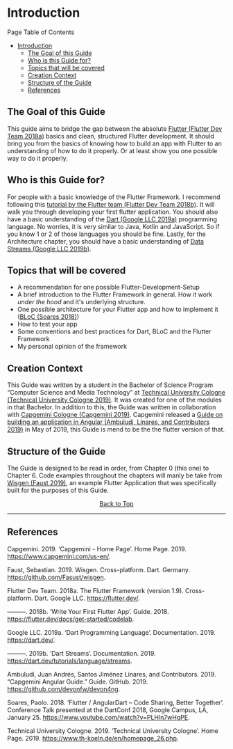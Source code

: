 # Introduction

Page Table of Contents
- [Introduction](#introduction)
  - [The Goal of this Guide](#the-goal-of-this-guide)
  - [Who is this Guide for?](#who-is-this-guide-for)
  - [Topics that will be covered](#topics-that-will-be-covered)
  - [Creation Context](#creation-context)
  - [Structure of the Guide](#structure-of-the-guide)
  - [References](#references)


## The Goal of this Guide
This guide aims to bridge the gap between the absolute [Flutter (Flutter Dev Team 2018a)](https://flutter.dev/) basics and clean, structured Flutter development. It should bring you from the basics of knowing how to build an app with Flutter to an understanding of how to do it properly. Or at least show you one possible way to do it properly.

## Who is this Guide for?
For people with a basic knowledge of the Flutter Framework. I recommend following this [tutorial by the Flutter team (Flutter Dev Team 2018b)](https://flutter.dev/docs/get-started/codelab). It will walk you through developing your first flutter application. You should also have a basic understanding of the [Dart (Google LLC 2019a)](https://dart.dev/) programming language. No worries, it is very similar to Java, Kotlin and JavaScript. So if you know 1 or 2 of those languages you should be fine. Lastly, for the Architecture chapter, you should have a basic understanding of  [Data Streams (Google LLC 2019b)](https://dart.dev/tutorials/language/streams).

## Topics that will be covered 
- A recommendation for one possible Flutter-Development-Setup
- A brief introduction to the Flutter Framework in general. How it work _under the hood_ and it's underlying structure.
- One possible architecture for your Flutter app and how to implement it ([BLoC (Soares 2018)](https://www.youtube.com/watch?v=PLHln7wHgPE))
- How to test your app
- Some conventions and best practices for Dart, BLoC and the Flutter Framework
- My personal opinion of the framework

## Creation Context
This Guide was written by a student in the Bachelor of Science Program “Computer Science and Media Technology” at [Technical University Cologne (Technical University Cologne 2019)](https://www.th-koeln.de/en/homepage_26.php). It was created for one of the modules in that Bachelor. In addition to this, the Guide was written in collaboration with [Capgemini Cologne (Capgemini 2019)](https://www.capgemini.com/us-en/). Capgemini released a [Guide on building an application in Angular (Ambuludi, Linares, and Contributors 2019)](https://github.com/devonfw/devon4ng) in May of 2019, this Guide is mend to be the the flutter version of that.

## Structure of the Guide
The Guide is designed to be read in order, from Chapter 0 (this one) to Chapter 6. Code examples throughout the chapters will manly be take from [Wisgen (Faust 2019)](https://github.com/Fasust/wisgen), an example Flutter Application that was specifically built for the purposes of this Guide.

<p align="center"><a href="#">Back to Top</a></center></p>

---
## References
Capgemini. 2019. ‘Capgemini - Home Page’. Home Page. 2019. https://www.capgemini.com/us-en/.

Faust, Sebastian. 2019. Wisgen. Cross-platform. Dart. Germany. https://github.com/Fasust/wisgen.

Flutter Dev Team. 2018a. The Flutter Framework (version 1.9). Cross-platform. Dart. Google LLC. https://flutter.dev/.

———. 2018b. ‘Write Your First Flutter App’. Guide. 2018. https://flutter.dev/docs/get-started/codelab.

Google LLC. 2019a. ‘Dart Programming Language’. Documentation. 2019. https://dart.dev/.

———. 2019b. ‘Dart Streams’. Documentation. 2019. https://dart.dev/tutorials/language/streams.

Ambuludi, Juan Andrés, Santos Jiménez Linares, and Contributors. 2019. “Capgemini Angular Guide.” Guide. GitHub. 2019. https://github.com/devonfw/devon4ng.

Soares, Paolo. 2018. ‘Flutter / AngularDart – Code Sharing, Better Together’. Conference Talk presented at the DartConf 2018, Google Campus, LA, January 25. https://www.youtube.com/watch?v=PLHln7wHgPE.

Technical University Cologne. 2019. ‘Technical University Cologne’. Home Page. 2019. https://www.th-koeln.de/en/homepage_26.php.
